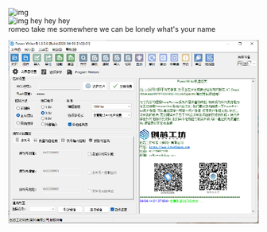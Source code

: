 ![img](/img/docusaurus.png)  
![img](/img/docusaurus-social-card.jpg)
hey hey hey  
romeo take me somewhere we can be lonely
what's your name

![img](picture/QQ.png#pic_rignt)